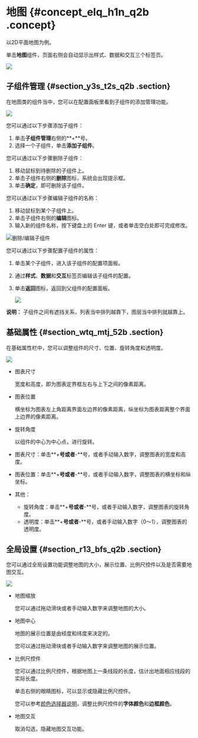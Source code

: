 # 地图 {#concept_elq_h1n_q2b .concept}

以2D平面地图为例。

单击**地图**组件，页面右侧会自动显示出样式、数据和交互三个标签页。

![](http://static-aliyun-doc.oss-cn-hangzhou.aliyuncs.com/assets/img/16564/15343035058295_zh-CN.png)

## 子组件管理 {#section_y3s_t2s_q2b .section}

在地图类的组件当中，您可以在配置面板里看到子组件的添加管理功能。

![](http://static-aliyun-doc.oss-cn-hangzhou.aliyuncs.com/assets/img/16564/15343035058296_zh-CN.png)

您可以通过以下步骤添加子组件：

1.  单击**子组件管理**右侧的**+**号。
2.  选择一个子组件，单击**添加子组件**。

您可以通过以下步骤删除子组件：

1.  移动鼠标到待删除的子组件上。
2.  单击子组件右侧的**删除**图标，系统会出现提示框。
3.  单击**确定**，即可删除该子组件。

您可以通过以下步骤编辑子组件的名称：

1.  移动鼠标到某个子组件上。
2.  单击子组件右侧的**编辑**图标。
3.  输入新的组件名称，按下键盘上的 Enter 键，或者单击空白处即可完成修改。

![](images/8297_zh-CN.png "删除/编辑子组件")

您可以通过以下步骤配置子组件的属性：

1.  单击某个子组件，进入该子组件的配置项面板。
2.  通过**样式**、**数据**和**交互**标签页编辑该子组件的配置。
3.  单击**返回**图标，返回到父组件的配置面板。

    ![](http://static-aliyun-doc.oss-cn-hangzhou.aliyuncs.com/assets/img/16564/15343035059267_zh-CN.png)


**说明：** 子组件之间有遮挡关系，列表当中排列越靠下，图层当中排列就越靠上。

## 基础属性 {#section_wtq_mtj_52b .section}

在基础属性栏中，您可以调整组件的尺寸、位置、旋转角度和透明度。

![](http://static-aliyun-doc.oss-cn-hangzhou.aliyuncs.com/assets/img/17491/15343035099287_zh-CN.png)

-   图表尺寸

    宽度和高度，即为图表定界框左右与上下之间的像素距离。

-   图表位置

    横坐标为图表左上角距离界面左边界的像素距离，纵坐标为图表距离整个界面上边界的像素距离。

-   旋转角度

    以组件的中心为中心点，进行旋转。


-   图表尺寸：单击**+**号或者**-**号，或者手动输入数字，调整图表的宽度和高度。
-   图表位置：单击**+**号或者**-**号，或者手动输入数字，调整图表的横坐标和纵坐标。
-   其他：
    -   旋转角度：单击**+**号或者**-**号，或者手动输入数字，调整图表的旋转角度。
    -   透明度：单击**+**号或者**-**号，或者手动输入数字（0～1），调整图表的透明度。

## 全局设置 {#section_r13_bfs_q2b .section}

您可以通过全局设置功能调整地图的大小，展示位置、比例尺控件以及是否需要地图交互。

![](http://static-aliyun-doc.oss-cn-hangzhou.aliyuncs.com/assets/img/16564/15343035098298_zh-CN.png)

-   地图缩放

    您可以通过拖动滑块或者手动输入数字来调整地图的大小。

-   地图中心

    地图的展示位置是由经度和纬度来决定的。

    您可以通过拖动滑块或者手动输入数字来调整地图的展示位置。

-   比例尺控件

    您可以通过比例尺控件，根据地图上一条线段的长度，估计出地面相应线段的实际长度。

    单击右侧的眼睛图标，可以显示或隐藏比例尺控件。

    您可以参考[颜色选择器说明](cn.zh-CN/用户指南/管理组件/设置组件样式/配置项说明.md#section_kdw_vj4_t2b)，调整比例尺控件的**字体颜色**和**边框颜色**。

-   地图交互

    取消勾选，隐藏地图交互功能。


